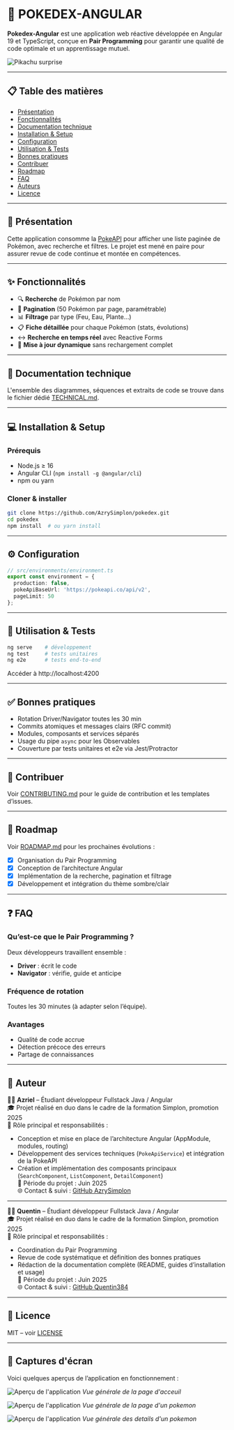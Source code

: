 # 🚀 POKEDEX-ANGULAR

**Pokedex-Angular** est une application web réactive développée en Angular 19 et TypeScript, conçue en **Pair Programming** pour garantir une qualité de code optimale et un apprentissage mutuel.

![Pikachu surprise](https://media1.giphy.com/media/v1.Y2lkPTc5MGI3NjExMjVmYW5ncTVnaW5lZ3I1c2dvd3E3aXBwY3h2N2VyZHk5dWptYnc4eSZlcD12MV9pbnRlcm5hbF9naWZfYnlfaWQmY3Q9Zw/10LKovKon8DENq/giphy.gif)

---

## 📋 Table des matières

- [Présentation](#-présentation)
- [Fonctionnalités](#-fonctionnalités)
- [Documentation technique](#-documentation-technique)
- [Installation & Setup](#-installation--setup)
- [Configuration](#-configuration)
- [Utilisation & Tests](#-utilisation--tests)
- [Bonnes pratiques](#-bonnes-pratiques)
- [Contribuer](#-contribuer)
- [Roadmap](#-roadmap)
- [FAQ](#-faq)
- [Auteurs](#-auteurs)
- [Licence](#-licence)

---

## 📌 Présentation

Cette application consomme la [PokeAPI](https://pokeapi.co/) pour afficher une liste paginée de Pokémon, avec recherche et filtres. Le projet est mené en paire pour assurer revue de code continue et montée en compétences.

---

## ✨ Fonctionnalités

- 🔍 **Recherche** de Pokémon par nom
- 📄 **Pagination** (50 Pokémon par page, paramétrable)
- 📊 **Filtrage** par type (Feu, Eau, Plante…)
- 📋 **Fiche détaillée** pour chaque Pokémon (stats, évolutions)
- ↔️ **Recherche en temps réel** avec Reactive Forms
- 🔄 **Mise à jour dynamique** sans rechargement complet

---

## 📌 Documentation technique

L'ensemble des diagrammes, séquences et extraits de code se trouve dans le fichier dédié [TECHNICAL.md](TECHNICAL.md).

---

## 💻 Installation & Setup

### Prérequis

- Node.js ≥ 16
- Angular CLI (`npm install -g @angular/cli`)
- npm ou yarn

### Cloner & installer

```bash
git clone https://github.com/AzrySimplon/pokedex.git
cd pokedex
npm install  # ou yarn install
```

---

## ⚙️ Configuration

```ts
// src/environments/environment.ts
export const environment = {
  production: false,
  pokeApiBaseUrl: 'https://pokeapi.co/api/v2',
  pageLimit: 50
};
```

---

## 🧪 Utilisation & Tests

```bash
ng serve    # développement
ng test     # tests unitaires
ng e2e      # tests end-to-end
```

Accéder à http://localhost:4200

---

## ✅ Bonnes pratiques

- Rotation Driver/Navigator toutes les 30 min
- Commits atomiques et messages clairs (RFC commit)
- Modules, composants et services séparés
- Usage du pipe `async` pour les Observables
- Couverture par tests unitaires et e2e via Jest/Protractor

---

## 📌 Contribuer

Voir [CONTRIBUTING.md](CONTRIBUTING.md) pour le guide de contribution et les templates d’issues.

---

## 🚀 Roadmap

Voir [ROADMAP.md](ROADMAP.md) pour les prochaines évolutions :

- [x] Organisation du Pair Programming  
- [x] Conception de l’architecture Angular  
- [x] Implémentation de la recherche, pagination et filtrage  
- [x] Développement et intégration du thème sombre/clair 

---

## ❓ FAQ

### Qu’est-ce que le Pair Programming ?
Deux développeurs travaillent ensemble :
- **Driver** : écrit le code
- **Navigator** : vérifie, guide et anticipe

### Fréquence de rotation
Toutes les 30 minutes (à adapter selon l’équipe).

### Avantages
- Qualité de code accrue
- Détection précoce des erreurs
- Partage de connaissances

---

## 📌 Auteur

👨‍💻 **Azriel** – Étudiant développeur Fullstack Java / Angular  
🎓 Projet réalisé en duo dans le cadre de la formation Simplon, promotion 2025  
🔧 Rôle principal et responsabilités :  
- Conception et mise en place de l’architecture Angular (AppModule, modules, routing)  
- Développement des services techniques (`PokeApiService`) et intégration de la PokeAPI  
- Création et implémentation des composants principaux (`SearchComponent`, `ListComponent`, `DetailComponent`)   
📅 Période du projet : Juin 2025  
🌐 Contact & suivi : [GitHub AzrySimplon](https://github.com/AzrySimplon)

---

👨‍💻 **Quentin** – Étudiant développeur Fullstack Java / Angular  
🎓 Projet réalisé en duo dans le cadre de la formation Simplon, promotion 2025  
🔧 Rôle principal et responsabilités :  
- Coordination du Pair Programming  
- Revue de code systématique et définition des bonnes pratiques  
- Rédaction de la documentation complète (README, guides d’installation et usage)  
📅 Période du projet : Juin 2025  
🌐 Contact & suivi : [GitHub Quentin384](https://github.com/Quentin384)

---

## 📜 Licence

MIT – voir [LICENSE](LICENSE)

---

## 📸 Captures d'écran

Voici quelques aperçus de l’application en fonctionnement :

![Aperçu de l'application](screenshots/Overview.png)
*Vue générale de la page d'acceuil*

![Aperçu de l'application](screenshots/PokeView.png)
*Vue générale de la page d'un pokemon*

![Aperçu de l'application](screenshots/PokeDetails.png)
*Vue générale des details d'un pokemon*


